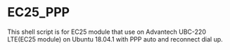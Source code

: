 # EC25_PPP
This shell script is for EC25 module that use on Advantech UBC-220 LTE(EC25 module) on Ubuntu 18.04.1 with PPP auto and reconnect dial up.
